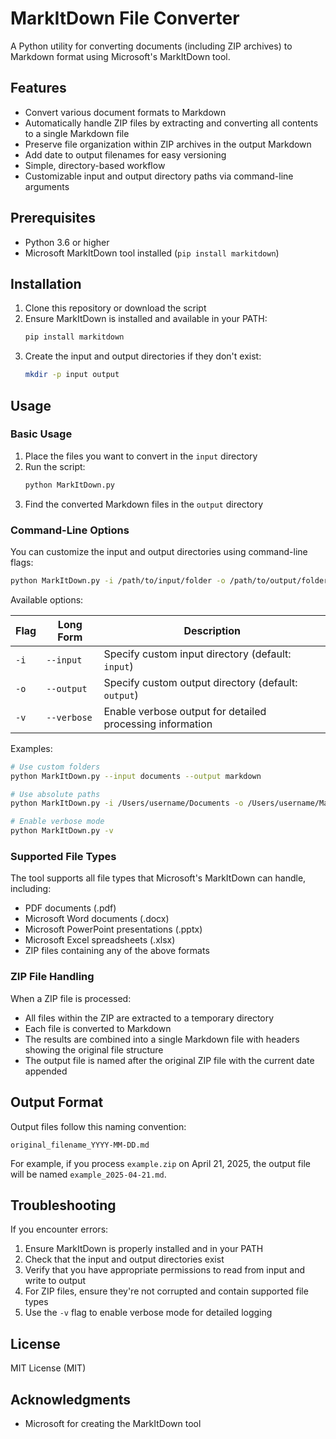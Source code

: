 # MarkItDown File Converter

A Python utility for converting documents (including ZIP archives) to Markdown format using Microsoft's MarkItDown tool.

## Features

- Convert various document formats to Markdown
- Automatically handle ZIP files by extracting and converting all contents to a single Markdown file
- Preserve file organization within ZIP archives in the output Markdown
- Add date to output filenames for easy versioning
- Simple, directory-based workflow
- Customizable input and output directory paths via command-line arguments

## Prerequisites

- Python 3.6 or higher
- Microsoft MarkItDown tool installed (`pip install markitdown`)

## Installation

1. Clone this repository or download the script
2. Ensure MarkItDown is installed and available in your PATH:
   ```bash
   pip install markitdown
   ```
3. Create the input and output directories if they don't exist:
   ```bash
   mkdir -p input output
   ```

## Usage

### Basic Usage

1. Place the files you want to convert in the `input` directory
2. Run the script:
   ```bash
   python MarkItDown.py
   ```
3. Find the converted Markdown files in the `output` directory

### Command-Line Options

You can customize the input and output directories using command-line flags:

```bash
python MarkItDown.py -i /path/to/input/folder -o /path/to/output/folder
```

Available options:

| Flag | Long Form | Description |
|------|-----------|-------------|
| `-i` | `--input` | Specify custom input directory (default: `input`) |
| `-o` | `--output` | Specify custom output directory (default: `output`) |
| `-v` | `--verbose` | Enable verbose output for detailed processing information |

Examples:

```bash
# Use custom folders
python MarkItDown.py --input documents --output markdown

# Use absolute paths
python MarkItDown.py -i /Users/username/Documents -o /Users/username/Markdown

# Enable verbose mode
python MarkItDown.py -v
```

### Supported File Types

The tool supports all file types that Microsoft's MarkItDown can handle, including:
- PDF documents (.pdf)
- Microsoft Word documents (.docx)
- Microsoft PowerPoint presentations (.pptx)
- Microsoft Excel spreadsheets (.xlsx)
- ZIP files containing any of the above formats

### ZIP File Handling

When a ZIP file is processed:
- All files within the ZIP are extracted to a temporary directory
- Each file is converted to Markdown
- The results are combined into a single Markdown file with headers showing the original file structure
- The output file is named after the original ZIP file with the current date appended

## Output Format

Output files follow this naming convention:
```
original_filename_YYYY-MM-DD.md
```

For example, if you process `example.zip` on April 21, 2025, the output file will be named `example_2025-04-21.md`.

## Troubleshooting

If you encounter errors:

1. Ensure MarkItDown is properly installed and in your PATH
2. Check that the input and output directories exist
3. Verify that you have appropriate permissions to read from input and write to output
4. For ZIP files, ensure they're not corrupted and contain supported file types
5. Use the `-v` flag to enable verbose mode for detailed logging

## License

MIT License (MIT)

## Acknowledgments

- Microsoft for creating the MarkItDown tool